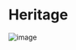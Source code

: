 # Heritage

![image](https://github.com/JayaG-gowda/Heritage/assets/119968609/ea53f5ec-34bc-4021-b3a4-9e099932f8e5)
